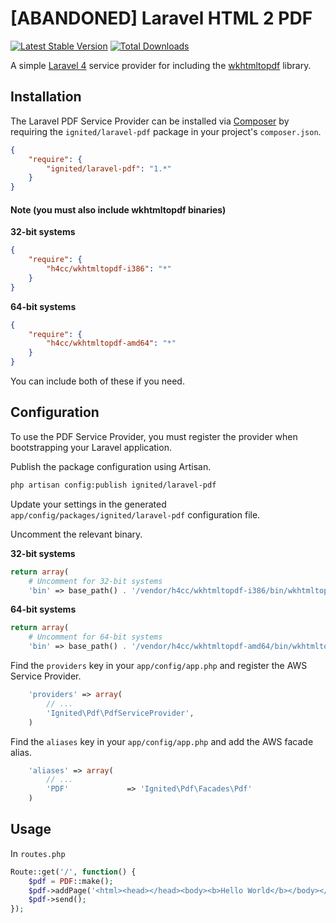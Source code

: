 # [ABANDONED] Laravel HTML 2 PDF

[![Latest Stable Version](https://poser.pugx.org/ignited/laravel-pdf/v/stable.png)](https://packagist.org/packages/ignited/laravel-pdf)
[![Total Downloads](https://poser.pugx.org/ignited/laravel-pdf/downloads.png)](https://packagist.org/packages/ignited/laravel-pdf)

A simple [Laravel 4](http://four.laravel.com/) service provider for including the [wkhtmltopdf](http://code.google.com/p/wkhtmltopdf/) library.

## Installation

The Laravel PDF Service Provider can be installed via [Composer](http://getcomposer.org) by requiring the
`ignited/laravel-pdf` package in your project's `composer.json`.

```json
{
    "require": {
        "ignited/laravel-pdf": "1.*"
    }
}
```

#### Note (you must also include wkhtmltopdf binaries)

**32-bit systems**
```json
{
    "require": {
        "h4cc/wkhtmltopdf-i386": "*"
    }
}
```

**64-bit systems** 
```json
{
    "require": {
        "h4cc/wkhtmltopdf-amd64": "*"
    }
}
```

You can include both of these if you need.

## Configuration

To use the PDF Service Provider, you must register the provider when bootstrapping your Laravel application.

Publish the package configuration using Artisan.

```sh
php artisan config:publish ignited/laravel-pdf
```

Update your settings in the generated `app/config/packages/ignited/laravel-pdf` configuration file.

Uncomment the relevant binary.

**32-bit systems**
```php
return array(
	# Uncomment for 32-bit systems
	'bin' => base_path() . '/vendor/h4cc/wkhtmltopdf-i386/bin/wkhtmltopdf-i386'
```

**64-bit systems**
```php
return array(
	# Uncomment for 64-bit systems
	'bin' => base_path() . '/vendor/h4cc/wkhtmltopdf-amd64/bin/wkhtmltopdf-amd64'
```

Find the `providers` key in your `app/config/app.php` and register the AWS Service Provider.

```php
    'providers' => array(
        // ...
        'Ignited\Pdf\PdfServiceProvider',
    )
```

Find the `aliases` key in your `app/config/app.php` and add the AWS facade alias.

```php
    'aliases' => array(
        // ...
        'PDF'			  => 'Ignited\Pdf\Facades\Pdf'
    )
```

## Usage

In `routes.php`

```php
Route::get('/', function() {
	$pdf = PDF::make();
	$pdf->addPage('<html><head></head><body><b>Hello World</b></body></html>');
	$pdf->send();
});
```

